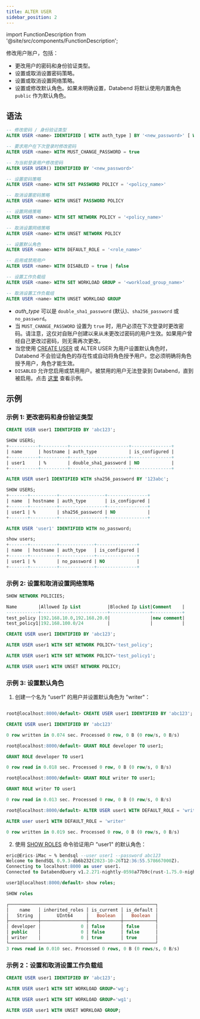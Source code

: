 ```yaml
---
title: ALTER USER
sidebar_position: 2
---
```

import FunctionDescription from '@site/src/components/FunctionDescription';

<FunctionDescription description="引入或更新于: v1.2.566"/>

修改用户账户，包括：

- 更改用户的密码和身份验证类型。
- 设置或取消设置密码策略。
- 设置或取消设置网络策略。
- 设置或修改默认角色。如果未明确设置，Databend 将默认使用内置角色 `public` 作为默认角色。

## 语法

```sql
-- 修改密码 / 身份验证类型
ALTER USER <name> IDENTIFIED [ WITH auth_type ] BY '<new_password>' [ WITH MUST_CHANGE_PASSWORD = true | false ]

-- 要求用户在下次登录时修改密码
ALTER USER <name> WITH MUST_CHANGE_PASSWORD = true

-- 为当前登录用户修改密码
ALTER USER USER() IDENTIFIED BY '<new_password>'

-- 设置密码策略
ALTER USER <name> WITH SET PASSWORD POLICY = '<policy_name>'

-- 取消设置密码策略
ALTER USER <name> WITH UNSET PASSWORD POLICY

-- 设置网络策略
ALTER USER <name> WITH SET NETWORK POLICY = '<policy_name>'

-- 取消设置网络策略
ALTER USER <name> WITH UNSET NETWORK POLICY

-- 设置默认角色
ALTER USER <name> WITH DEFAULT_ROLE = '<role_name>'

-- 启用或禁用用户
ALTER USER <name> WITH DISABLED = true | false

-- 设置工作负载组
ALTER USER <name> WITH SET WORKLOAD GROUP = '<workload_group_name>'

-- 取消设置工作负载组
ALTER USER <name> WITH UNSET WORKLOAD GROUP      
```

- *auth_type* 可以是 `double_sha1_password` (默认)、`sha256_password` 或 `no_password`。
- 当 `MUST_CHANGE_PASSWORD` 设置为 `true` 时，用户必须在下次登录时更改密码。请注意，这仅对自账户创建以来从未更改过密码的用户生效。如果用户曾经自己更改过密码，则无需再次更改。
- 当您使用 [CREATE USER](01-user-create-user.md) 或 ALTER USER 为用户设置默认角色时，Databend 不会验证角色的存在性或自动将角色授予用户。您必须明确将角色授予用户，角色才能生效。
- `DISABLED` 允许您启用或禁用用户。被禁用的用户无法登录到 Databend，直到被启用。点击 [这里](01-user-create-user.md#example-5-creating-user-in-disabled-state) 查看示例。


## 示例

### 示例 1: 更改密码和身份验证类型

```sql
CREATE USER user1 IDENTIFIED BY 'abc123';

SHOW USERS;
+-----------+----------+----------------------+---------------+
| name      | hostname | auth_type            | is_configured |
+-----------+----------+----------------------+---------------+
| user1     | %        | double_sha1_password | NO            |
+-----------+----------+----------------------+---------------+

ALTER USER user1 IDENTIFIED WITH sha256_password BY '123abc';

SHOW USERS;
+-------+----------+-----------------+---------------+
| name  | hostname | auth_type       | is_configured |
+-------+----------+-----------------+---------------+
| user1 | %        | sha256_password | NO            |
+-------+----------+-----------------+---------------+

ALTER USER 'user1' IDENTIFIED WITH no_password;

show users;
+-------+----------+-------------+---------------+
| name  | hostname | auth_type   | is_configured |
+-------+----------+-------------+---------------+
| user1 | %        | no_password | NO            |
+-------+----------+-------------+---------------+
```

### 示例 2: 设置和取消设置网络策略

```sql
SHOW NETWORK POLICIES;

Name        |Allowed Ip List          |Blocked Ip List|Comment    |
------------+-------------------------+---------------+-----------+
test_policy |192.168.10.0,192.168.20.0|               |new comment|
test_policy1|192.168.100.0/24         |               |           |

CREATE USER user1 IDENTIFIED BY 'abc123';

ALTER USER user1 WITH SET NETWORK POLICY='test_policy';

ALTER USER user1 WITH SET NETWORK POLICY='test_policy1';

ALTER USER user1 WITH UNSET NETWORK POLICY;
```

### 示例 3: 设置默认角色

1. 创建一个名为 "user1" 的用户并设置默认角色为 "writer"：

```sql title='以用户 "root" 身份连接:'

root@localhost:8000/default> CREATE USER user1 IDENTIFIED BY 'abc123';

CREATE USER user1 IDENTIFIED BY 'abc123'

0 row written in 0.074 sec. Processed 0 row, 0 B (0 row/s, 0 B/s)

root@localhost:8000/default> GRANT ROLE developer TO user1;

GRANT ROLE developer TO user1

0 row read in 0.018 sec. Processed 0 row, 0 B (0 row/s, 0 B/s)

root@localhost:8000/default> GRANT ROLE writer TO user1;

GRANT ROLE writer TO user1

0 row read in 0.013 sec. Processed 0 row, 0 B (0 row/s, 0 B/s)

root@localhost:8000/default> ALTER USER user1 WITH DEFAULT_ROLE = 'writer';

ALTER user user1 WITH DEFAULT_ROLE = 'writer'

0 row written in 0.019 sec. Processed 0 row, 0 B (0 row/s, 0 B/s)
```

2. 使用 [SHOW ROLES](04-user-show-roles.md) 命令验证用户 "user1" 的默认角色：

```sql title='以用户 "user1" 身份连接:'
eric@Erics-iMac ~ % bendsql --user user1 --password abc123
Welcome to BendSQL 0.9.3-db6b232(2023-10-26T12:36:55.578667000Z).
Connecting to localhost:8000 as user user1.
Connected to DatabendQuery v1.2.271-nightly-0598a77b9c(rust-1.75.0-nightly-2023-12-26T11:29:04.266265000Z)

user1@localhost:8000/default> show roles;

SHOW roles

┌───────────────────────────────────────────────────────┐
│    name   │ inherited_roles │ is_current │ is_default │
│   String  │      UInt64     │   Boolean  │   Boolean  │
├───────────┼─────────────────┼────────────┼────────────┤
│ developer │               0 │ false      │ false      │
│ public    │               0 │ false      │ false      │
│ writer    │               0 │ true       │ true       │
└───────────────────────────────────────────────────────┘
3 rows read in 0.010 sec. Processed 0 rows, 0 B (0 rows/s, 0 B/s)
```

### 示例 2：设置和取消设置工作负载组

```sql
CREATE USER user1 IDENTIFIED BY 'abc123';

ALTER USER user1 WITH SET WORKLOAD GROUP='wg';

ALTER USER user1 WITH SET WORKLOAD GROUP='wg1';

ALTER USER user1 WITH UNSET WORKLOAD GROUP;
```